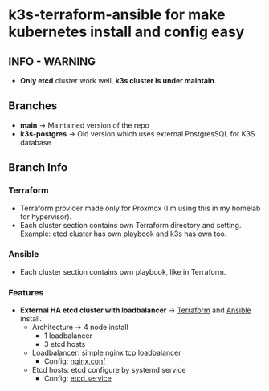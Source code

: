 # **k3s-terraform-ansible** for make kubernetes install and config easy

## **INFO - WARNING**
- **Only etcd** cluster work well, **k3s cluster is under maintain**.

## **Branches**
- **main** -> Maintained version of the repo
- **k3s-postgres** -> Old version which uses external PostgresSQL for K3S database

## Branch Info
### Terraform
- Terraform provider made only for Proxmox (I'm using this in my homelab for hypervisor).
- Each cluster section contains own Terraform directory and setting. Example: etcd cluster has own playbook and k3s has own too.

### Ansible
- Each cluster section contains own playbook, like in Terraform.

### Features
- **External HA etcd cluster with loadbalancer** -> [Terraform](terraform/etcd-cluster/) and [Ansible](ansible/etcd-cluster/) install. 
    - Architecture -> 4 node install
        - 1 loadbalancer
        - 3 etcd hosts
    - Loadbalancer: simple nginx tcp loadbalancer
        - Config: [nginx.conf](ansible/etcd-cluster/roles/nginx/templates/nginx.conf.j2)
    - Etcd hosts: etcd configure by systemd service
        - Config: [etcd.service](ansible/etcd-cluster/roles/etcd/templates/etcd.service.j2)